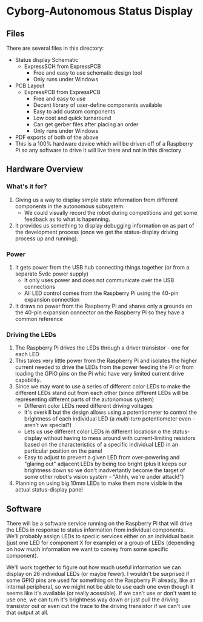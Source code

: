 # Cyborg-Autonomous Status Display

## Files
There are several files in this directory:

* Status display Schematic
   * ExpressSCH from ExpressPCB
       * Free and easy to use schematic design tool
       * Only runs under Windows
* PCB Layout
   * ExpressPCB from ExpressPCB
        * Free and easy to use
        * Decent library of user-define components available
        * Easy to add custom components
        * Low cost and quick turnaround
        * Can get gerber files after placing an order
        * Only runs under Windows
* PDF exports of both of the above
* This is a 100% hardware device which will be driven off of a Raspberry Pi so any software to drive it will live there and not in this directory

## Hardware Overview
### What's it for?
1. Giving us a way to display simple state information from different components in the autonomous subsystem.
    * We could visually record the robot during competitions and get some feedback as to what is hapenning.
1. It provides us something to display debugging information on as part of the development process (once we get the status-display driving process up and running).
### Power
1. It gets power from the USB hub connecting things together (or from a separate 5vdc power supply)
    * It only uses power and does not communicate over the USB connections
    * All LED control comes from the Raspberry Pi using the 40-pin expansion connection
1. It draws no power from the Raspberry Pi and shares only a grounds on the 40-pin expansion connector on the Raspberry Pi so they have a common reference
### Driving the LEDs
1. The Raspberry Pi drives the LEDs through a driver transistor - one for each LED
1. This takes very little power from the Raspberry Pi and isolates the higher current needed to drive the LEDs from the power feeding the Pi or from loading the GPIO pins on the Pi whic have very limited current drive capability.
1. Since we may want to use a series of different color LEDs to make the different LEDs stand out from each other (since different LEDs will be representing different parts of the autonomous system)
    * Different color LEDs need different driving voltages
    * It's overkill but the design allows using a potentiometer to control the brightness of each individual LED (a *multi-turn* potentiometer even - aren't we special?)
   * Lets us use different color LEDs in different locatiosn o the status-display without having to mess around with current-limiting resistors based on the characteristics of a specific individual LED in an particular position on the panel
   * Easy to adjust to prevent a given LED from over-powering and "glaring out" adjacent LEDs by being too bright (plus it keeps our brightness down so we don't inadvertantly become the target of some other robot's vision system - "Ahhh, we're under attack!")
1. Planning on using big 10mm LEDs to make them more visible in the actual status-display panel
## Software
There will be a software service running on the Raspberry Pi that will drive the LEDs in response to status information from individual components.  We'll probably assign LEDs to speciic services either on an individual basis (just one LED for component X for example) or a group of LEDs (depending on how much information we want to convey from some specific component).

We'll work together to figure out how much useful information we can display on 26 individual LEDs (or maybe fewer).  I wouldn't be surprised if some GPIO pins are used for something on the Raspberry Pi already, like an internal peripheral, so we might not be able to use each one even though it seems like it's available (or really acessible).  If we can't use or don't want to use one, we can turn it's brightness way down or just pull the driving transistor out or even cut the trace to the driving transistor if we can't use that output at all.
